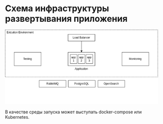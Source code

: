 # Схема инфраструктуры развертывания приложения

![infrastructure.png](./infrastructure.png)

В качестве среды запуска может выступать docker-compose или Kubernetes.
